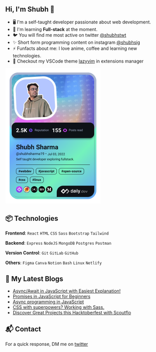 ## Hi, I'm Shubh 👋

<!-- <img width="30%" align='right' src="https://i.giphy.com/media/10IEUy0f5V3WLu/giphy.webp"> -->

<!-- Introduction -->
- 🖥 I'm a self-taught developer passionate about web development.
- 🚀 I'm learning **Full-stack** at the moment.
- 🐦 You will find me most active on twitter [@shubhstwt](https://twitter.com/shubhstwt)
- ✨ Short form programming content on instagram [@shubhsig](https;//instagram.com/shubhsig)
- ⚡ Funfacts about me: I love anime, coffee and learning new technologies.
- 🌈 Checkout my VSCode theme [lazyvim](https://marketplace.visualstudio.com/items?itemName=ShubhSharma.lazyvim-theme) in extensions manager


<a href="https://app.daily.dev/shubhsharma19"><img src="./devcard.png" width="300" alt="Shubh Sharma's Daily dev card"/></a>

<!-- My Skills -->
## 📦 Technologies
**Frontend**: `React` `HTML` `CSS` `Sass` `Bootstrap` `Tailwind`

**Backend**: `Express` `NodeJS` `MongoDB` `Postgres` `Postman`

**Version Control**: `Git` `GitLab` `GitHub`

**Others**: `Figma` `Canva` `Notion` `Bash` `Linux` `Netlify`

## 📕 My Latest Blogs

<!-- BLOG-POST-LIST:START -->
- [Async/Await in JavaScript with Easiest Explanation!](https://shubhsharma19.hashnode.dev/async-await-easiest-explanation)
- [Promises in JavaScript for Beginners](https://shubhsharma19.hashnode.dev/promises-for-beginners)
- [Async programming in JavaScript](https://shubhsharma19.hashnode.dev/async-programming-in-js)
- [CSS with superpowers? Working with Sass.](https://shubhsharma19.hashnode.dev/css-with-superpowers-sass)
- [Discover Great Projects this Hacktoberfest with Scoutflo](https://shubhsharma19.hashnode.dev/discover-great-projects-this-hacktoberfest-with-scoutflo)
<!-- BLOG-POST-LIST:END -->

## 📬 Contact 
For a quick response, DM me on [twitter](twitter.com/shubhstwt)
